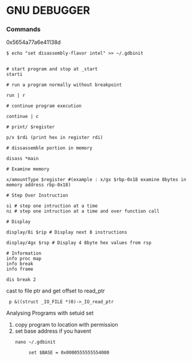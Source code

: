 # GNU DEBUGGER


### Commands 

0x5654a77a6e41138d

```
$ echo "set disassembly-flavor intel" >> ~/.gdbinit


# start program and stop at _start
starti

# run a program normally without breakpoint

run | r

# continue program execution

continue | c

# print/ $register

p/x $rdi (print hex in register rdi)

# dissassemble portion in memory

disass *main

# Examine memory

x/amountType $register #(example : x/gx $rbp-0x18 examine 8bytes in memory address rbp-0x18)

# Step Over Instruction

si # step one intruction at a time
ni # step one intruction at a time and over function call

# Display

display/8i $rip # Display next 8 instructions

display/4gx $rsp # Display 4 8byte hex values from rsp 

# Information
info proc map
info break
info frame

dis break 2
```

cast to file ptr and get offset to read_ptr
```
 p &((struct _IO_FILE *)0)->_IO_read_ptr
```
Analysing Programs with setuid set


1. copy program to location with permission
2. set base address if you havent
   ```
   nano ~/.gdbinit

        set $BASE = 0x0000555555554000
   ```

